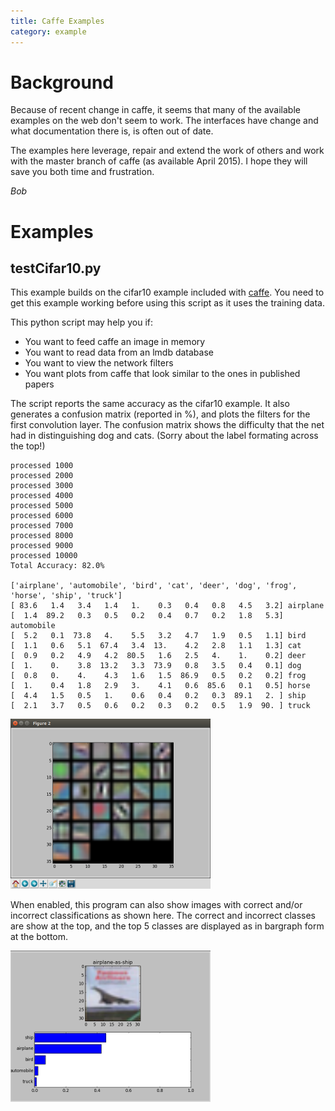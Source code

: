 ```yaml
---
title: Caffe Examples
category: example
---
```


# Background

Because of recent change in caffe, it seems that many of the available examples on the web don't seem to work.  The interfaces have change and what documentation there is, is often out of date.

The examples here leverage, repair and extend the work of others and work with the master branch of caffe (as available April 2015).  I hope they will save you both time and frustration.

_Bob_

# Examples 

## testCifar10.py

This example builds on the cifar10 example included with [caffe](https://github.com/BVLC/caffe).  You need to get this example working before using this script as it uses the training data.

This python script may help you if:
* You want to feed caffe an image in memory 
* You want to read data from an lmdb database
* You want to view the network filters
* You want plots from caffe that look similar to the ones in published papers


The script reports the same accuracy as the cifar10 example.  It also generates a confusion matrix (reported in %), and plots the filters for the first convolution layer.  The confusion matrix shows the difficulty that the net had in distinguishing dog and cats.  (Sorry about the label formating across the top!)

```
processed 1000
processed 2000
processed 3000
processed 4000
processed 5000
processed 6000
processed 7000
processed 8000
processed 9000
processed 10000
Total Accuracy: 82.0% 

['airplane', 'automobile', 'bird', 'cat', 'deer', 'dog', 'frog', 'horse', 'ship', 'truck']
[ 83.6   1.4   3.4   1.4   1.    0.3   0.4   0.8   4.5   3.2] airplane
[  1.4  89.2   0.3   0.5   0.2   0.4   0.7   0.2   1.8   5.3] automobile
[  5.2   0.1  73.8   4.    5.5   3.2   4.7   1.9   0.5   1.1] bird
[  1.1   0.6   5.1  67.4   3.4  13.    4.2   2.8   1.1   1.3] cat
[  0.9   0.2   4.9   4.2  80.5   1.6   2.5   4.    1.    0.2] deer
[  1.    0.    3.8  13.2   3.3  73.9   0.8   3.5   0.4   0.1] dog
[  0.8   0.    4.    4.3   1.6   1.5  86.9   0.5   0.2   0.2] frog
[  1.    0.4   1.8   2.9   3.    4.1   0.6  85.6   0.1   0.5] horse
[  4.4   1.5   0.5   1.    0.6   0.4   0.2   0.3  89.1   2. ] ship
[  2.1   3.7   0.5   0.6   0.2   0.3   0.2   0.5   1.9  90. ] truck
```

![alt text](https://github.com/bobf34/caffe_examples/blob/master/screenshots/caffeConv1Filters.png "conv1 filters")


When enabled, this program can also show images with correct and/or incorrect classifications as shown here.  The correct and incorrect classes are show at the top, and the top 5 classes are displayed as in bargraph form at the bottom.

![alt text](https://github.com/bobf34/caffe_examples/blob/master/screenshots/caffeWrongClass.png "Image with wrong classification")


